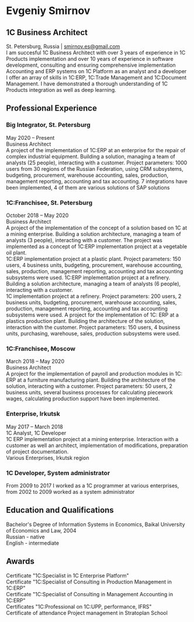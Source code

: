 # **Evgeniy Smirnov** <br/>
## 1С Business Architect<br/>
St. Petersburg, Russia | smirnov.es@gmail.com<br/>
I am succesful 1C Business Architect with over 3 years  of experience in 1C Products implementation and over 10 years of experience in software development, consulting and ensuring comprehensive implementation Accounting and ERP systems on 1C Platform as an analyst and a developer<br/>
I offer an array of skills in 1C:ERP, 1C:Trade Management and 1C:Document Management. I have demonstrated a thorough understanding of 1C Products integration as well as deep learning.<br/>
## Professional Experience<br/>
### Big Integrator, St. Petersburg<br/>
May 2020 – Present<br/>
Business Architect<br/>
A project of the implementation of 1C:ERP at an enterprise for the repair of complex industrial equipment. Building a solution, managing a team of analysts (25 people), interacting with a customer. Project parameters: 1000 users from 30 regions of the Russian Federation, using CRM subsystems, budgeting, procurement, warehouse accounting, sales, production, management reporting, accounting and tax accounting. 7 integrations have been implemented, 4 of them are various solutions of SAP solutions<br/>
### 1С:Franchisee, St. Petersburg<br/>
October 2018 – May 2020<br/>
Business Architect<br/>
A project of the implementation of the concept of a solution based on 1C at a mining enterprise. Building a solution architecture, managing a team of analysts (3 people), interacting with a customer. The project was implemented as a concept of 1C:ERP implementation project at a vegetable oil plant.<br/>
1C:ERP implementation project at a plastic plant. Project parameters: 150 users, 4 business units, budgeting, procurement, warehouse accounting, sales, production, management reporting, accounting and tax accounting subsystems were used. 1C:ERP implementation project at a refinery. Building a solution architecture, managing a team of analysts (6 people), interacting with a customer. <br/>
1C implementation project at a refinery. Project parameters: 200 users, 2 business units, budgeting, procurement, warehouse accounting, sales, production, management reporting, accounting and tax accounting subsystems were used. A project for the implementation of 1C: ERP at a plastics production plant. Building the architecture of the solution, interaction with the customer. Project parameters: 150 users, 4 business units, purchasing, warehouse, sales, production subsystems were used.<br/>
### 1С:Franchisee, Moscow<br/>
March 2018 – May 2020<br/>
Business Architect<br/>
A project for the implementation of payroll and production modules in 1C: ERP at a furniture manufacturing plant. Building the architecture of the solution, interacting with a customer. Project parameters: 50 users, 2 business units, several business processes for calculating piecework wages, calculating production support have been implemented.<br/>
### Enterprise, Irkutsk<br/>
May 2017 – March 2018<br/>
1C Analyst, 1C Developer<br/>
1C ERP implementation project at a mining enterprise. Interaction with a customer as well an architect, implementation of modifications, preparation of project documentation.<br/>
Various Enterprises, Irkutsk region<br/>
### 1C Developer, System administrator<br/>
From 2009 to 2017 I worked as a 1C programmer at various enterprises, from 2002 to 2009 worked as a system administrator<br/>
## Education and Qualifications<br/>
Bachelor's Degree of Information Systems in Economics, Baikal University of Economics and Law, 2004<br/>
Russian - native</br>
English - intermediate</br>

## Awards<br/>
Сertificate "1C:Specialist in 1C Enterprise Platform"<br/>
Сertificate "1C:Specialist of Consulting in Production Management in 1C:ERP"<br/>
Сertificate "1C:Specialist of Consulting in Management Accounting in 1C:ERP"<br/>
Сertificates "1C:Professional on 1C:UPP, performance, IFRS"<br/>
Сertificate of attendance Project management in Stratoplan School<br/>
